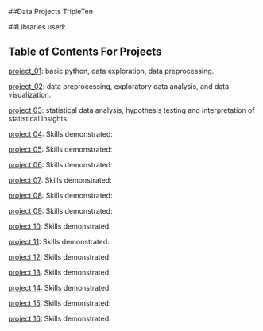##Data Projects TripleTen 

##Libraries used: 

## Table of Contents For Projects 

[project_01](https://github.com/L7-design/Data_projects_TripleTen/tree/main/project_01):
basic python, data exploration, data preprocessing.  

[project_02](https://github.com/L7-design/Data_projects_TripleTen/tree/main/project_02): 
data preprocessing, exploratory data analysis, and data visualization. 

[project 03](https://github.com/L7-design/Data_projects_TripleTen/tree/main/project_03): 
statistical data analysis, hypothesis testing and interpretation of statistical insights. 

[project 04](https://github.com/L7-design/Data_projects_TripleTen/tree/main/project_04): 
Skills demonstrated:

[project 05](https://github.com/L7-design/Data_projects_TripleTen/tree/main/project_05): 
Skills demonstrated:

[project 06](https://github.com/L7-design/Data_projects_TripleTen/tree/main/project_06): 
Skills demonstrated:

[project 07](https://github.com/L7-design/Data_projects_TripleTen/tree/main/project_07): 
Skills demonstrated:

[project 08](https://github.com/L7-design/Data_projects_TripleTen/tree/main/project_08): 
Skills demonstrated:

[project 09](https://github.com/L7-design/Data_projects_TripleTen/tree/main/project_09): 
Skills demonstrated:

[project 10](https://github.com/L7-design/Data_projects_TripleTen/tree/main/project_10): 
Skills demonstrated:

[project 11](https://github.com/L7-design/Data_projects_TripleTen/tree/main/project_11): 
Skills demonstrated:

[project 12](https://github.com/L7-design/Data_projects_TripleTen/tree/main/project_12): 
Skills demonstrated:

[project 13](https://github.com/L7-design/Data_projects_TripleTen/tree/main/project_13): 
Skills demonstrated:

[project 14](https://github.com/L7-design/Data_projects_TripleTen/tree/main/project_14): 
Skills demonstrated:

[project 15](https://github.com/L7-design/Data_projects_TripleTen/tree/main/project_15): 
Skills demonstrated:

[project 16](https://github.com/L7-design/Data_projects_TripleTen/tree/main/project_16): 
Skills demonstrated:
